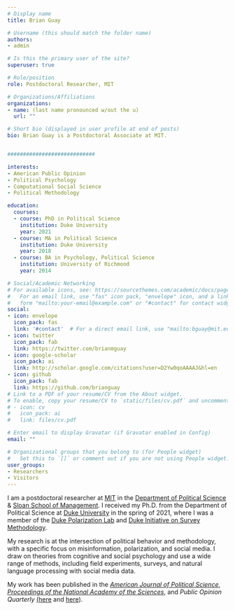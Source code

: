 ```yaml
---
# Display name
title: Brian Guay

# Username (this should match the folder name)
authors:
- admin

# Is this the primary user of the site?
superuser: true

# Role/position
role: Postdoctoral Researcher, MIT

# Organizations/Affiliations
organizations:
- name: (last name pronounced w/out the u)
  url: ""

# Short bio (displayed in user profile at end of posts)
bio: Brian Guay is a Postdoctoral Associate at MIT.


############################

interests:
- American Public Opinion
- Political Psychology
- Computational Social Science
- Political Methodology

education:
  courses:
  - course: PhD in Political Science
    institution: Duke University
    year: 2021
  - course: MA in Political Science
    institution: Duke University
    year: 2018
  - course: BA in Psychology, Political Science
    institution: University of Richmond
    year: 2014

# Social/Academic Networking
# For available icons, see: https://sourcethemes.com/academic/docs/page-builder/#icons
#   For an email link, use "fas" icon pack, "envelope" icon, and a link in the
#   form "mailto:your-email@example.com" or "#contact" for contact widget.
social:
- icon: envelope
  icon_pack: fas
  link: '#contact'  # For a direct email link, use "mailto:bguay@mit.edu".
- icon: twitter
  icon_pack: fab
  link: https://twitter.com/brianmguay
- icon: google-scholar
  icon_pack: ai
  link: http://scholar.google.com/citations?user=D2Yw0qoAAAAJ&hl=en
- icon: github
  icon_pack: fab
  link: https://github.com/brianguay
# Link to a PDF of your resume/CV from the About widget.
# To enable, copy your resume/CV to `static/files/cv.pdf` and uncomment the lines below.
# - icon: cv
#   icon_pack: ai
#   link: files/cv.pdf

# Enter email to display Gravatar (if Gravatar enabled in Config)
email: ""

# Organizational groups that you belong to (for People widget)
#   Set this to `[]` or comment out if you are not using People widget.  
user_groups:
- Researchers
- Visitors
---
```


I am a postdoctoral researcher at [MIT](https://www.mit.edu/) in the [Department of Political Science](https://polisci.mit.edu/) \& [Sloan School of Management](https://mitsloan.mit.edu/). I received my Ph.D. from the Department of Political Science at [Duke University](https://duke.edu/) in the spring of 2021, where I was a member of the [Duke Polarization Lab](https://www.polarizationlab.com/) and [Duke Initiative on Survey Methodology](https://dism.duke.edu/). 

My research is at the intersection of political behavior and methodology, with a specific focus on misinformation, polarization, and social media. I draw on theories from cognitive and social psychology and use a wide range of methods, including field experiments, surveys, and natural language processing with social media data. 

My work has been published in the [*American Journal of Political Science*](http://doi.org/10.1111/ajps.12624), [*Proceedings of the National Academy of the Sciences*](https://www.pnas.org/content/117/1/243/tab-figures-data), and *Public Opinion Quarterly* [(here](https://doi.org/10.1093/poq/nfab010) and [here](https://doi.org/10.1093/poq/nfaa026)).
